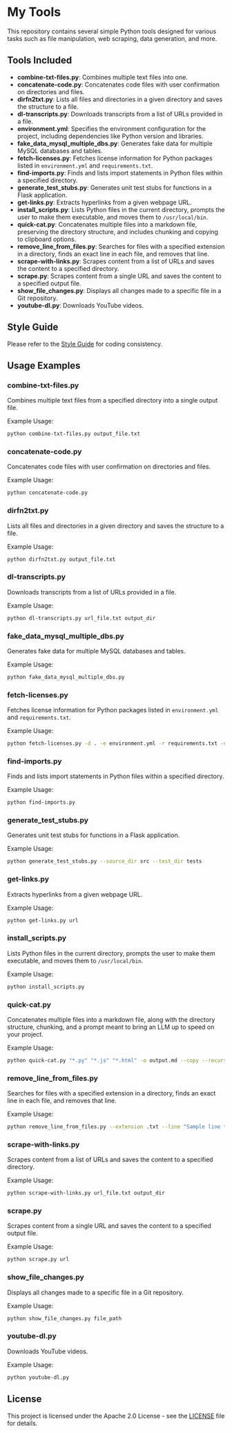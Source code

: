 # My Tools

This repository contains several simple Python tools designed for various tasks such as file manipulation, web scraping, data generation, and more.

## Tools Included

- **combine-txt-files.py**: Combines multiple text files into one.
- **concatenate-code.py**: Concatenates code files with user confirmation on directories and files.
- **dirfn2txt.py**: Lists all files and directories in a given directory and saves the structure to a file.
- **dl-transcripts.py**: Downloads transcripts from a list of URLs provided in a file.
- **environment.yml**: Specifies the environment configuration for the project, including dependencies like Python version and libraries.
- **fake_data_mysql_multiple_dbs.py**: Generates fake data for multiple MySQL databases and tables.
- **fetch-licenses.py**: Fetches license information for Python packages listed in `environment.yml` and `requirements.txt`.
- **find-imports.py**: Finds and lists import statements in Python files within a specified directory.
- **generate_test_stubs.py**: Generates unit test stubs for functions in a Flask application.
- **get-links.py**: Extracts hyperlinks from a given webpage URL.
- **install_scripts.py**: Lists Python files in the current directory, prompts the user to make them executable, and moves them to `/usr/local/bin`.
- **quick-cat.py**: Concatenates multiple files into a markdown file, preserving the directory structure, and includes chunking and copying to clipboard options.
- **remove_line_from_files.py**: Searches for files with a specified extension in a directory, finds an exact line in each file, and removes that line.
- **scrape-with-links.py**: Scrapes content from a list of URLs and saves the content to a specified directory.
- **scrape.py**: Scrapes content from a single URL and saves the content to a specified output file.
- **show_file_changes.py**: Displays all changes made to a specific file in a Git repository.
- **youtube-dl.py**: Downloads YouTube videos.

## Style Guide

Please refer to the [Style Guide](./STYLEGUIDE.md) for coding consistency.

## Usage Examples

### combine-txt-files.py

Combines multiple text files from a specified directory into a single output file.

Example Usage:

```bash
python combine-txt-files.py output_file.txt
```

### concatenate-code.py

Concatenates code files with user confirmation on directories and files.

Example Usage:

```bash
python concatenate-code.py
```

### dirfn2txt.py

Lists all files and directories in a given directory and saves the structure to a file.

Example Usage:

```bash
python dirfn2txt.py output_file.txt
```

### dl-transcripts.py

Downloads transcripts from a list of URLs provided in a file.

Example Usage:

```bash
python dl-transcripts.py url_file.txt output_dir
```

### fake_data_mysql_multiple_dbs.py

Generates fake data for multiple MySQL databases and tables.

Example Usage:

```bash
python fake_data_mysql_multiple_dbs.py
```

### fetch-licenses.py

Fetches license information for Python packages listed in `environment.yml` and `requirements.txt`.

Example Usage:

```bash
python fetch-licenses.py -d . -e environment.yml -r requirements.txt -o py_pkg_licenses.md
```

### find-imports.py

Finds and lists import statements in Python files within a specified directory.

Example Usage:

```bash
python find-imports.py
```

### generate_test_stubs.py

Generates unit test stubs for functions in a Flask application.

Example Usage:

```bash
python generate_test_stubs.py --source_dir src --test_dir tests
```

### get-links.py

Extracts hyperlinks from a given webpage URL.

Example Usage:

```bash
python get-links.py url
```

### install_scripts.py

Lists Python files in the current directory, prompts the user to make them executable, and moves them to `/usr/local/bin`.

Example Usage:

```bash
python install_scripts.py
```

### quick-cat.py

Concatenates multiple files into a markdown file, along with the directory structure, chunking, and a prompt meant to bring an LLM up to speed on your project.

Example Usage:

```bash
python quick-cat.py "*.py" "*.js" "*.html" -o output.md --copy --recursive --skip-prompt --exclude "bootstrap*.*" "./migrations/" "./tools/" "./docker/" --chunk-size 150000 --prompt-file prompt.txt
```

### remove_line_from_files.py

Searches for files with a specified extension in a directory, finds an exact line in each file, and removes that line.

Example Usage:

```bash
python remove_line_from_files.py --extension .txt --line "Sample line to remove"
```

### scrape-with-links.py

Scrapes content from a list of URLs and saves the content to a specified directory.

Example Usage:

```bash
python scrape-with-links.py url_file.txt output_dir
```

### scrape.py

Scrapes content from a single URL and saves the content to a specified output file.

Example Usage:

```bash
python scrape.py url
```

### show_file_changes.py

Displays all changes made to a specific file in a Git repository.

Example Usage:

```bash
python show_file_changes.py file_path
```

### youtube-dl.py

Downloads YouTube videos.

Example Usage:

```bash
python youtube-dl.py
```

## License

This project is licensed under the Apache 2.0 License - see the [LICENSE](LICENSE) file for details.